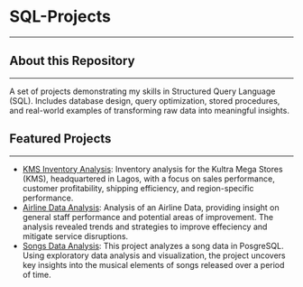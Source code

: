 # SQL-Projects
___

## About this Repository
___

A set of projects demonstrating my skills in Structured Query Language (SQL).
Includes database design, query optimization, stored procedures, and real-world examples of transforming raw data into meaningful insights.

## Featured Projects
___

* [KMS Inventory Analysis](https://github.com/judeonuh/KMS-Inventory-Analysis-SQL.git): Inventory analysis for the Kultra Mega Stores (KMS), headquartered in Lagos, with a focus on sales performance, customer profitability, shipping efficiency, and region-specific performance.
* [Airline Data Analysis](https://github.com/judeonuh/Project-Airline-Data-Analysis.git): Analysis of an Airline Data, providing insight on general staff performance and potential areas of improvement. The analysis revealed trends and strategies to improve effeciency and mitigate service disruptions.
* [Songs Data Analysis](https://github.com/judeonuh/Project-Songs-Data-Analysis.git): This project analyzes a song data in PosgreSQL. Using exploratory data analysis and visualization, the project uncovers key insights into the musical elements of songs released over a period of time.
